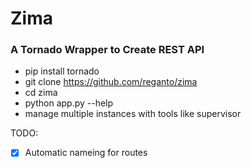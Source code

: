 # Zima 

### A Tornado Wrapper to Create REST API

- pip install tornado
- git clone https://github.com/reganto/zima
- cd zima
- python app.py --help
- manage multiple instances with tools like supervisor


TODO:
- [x] Automatic nameing for routes

